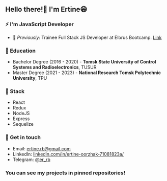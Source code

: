 ## Hello there!👋 I'm Ertine😄

### ⚡ I'm **JavaScript** Developer 

- 🔭 *Previously*: Trainee Full Stack JS Developer at Elbrus Bootcamp. [Link](https://elbrusboot.camp/)

### 🌱 Education

- Bachelor Degree (2016 - 2020) - **Tomsk State University of Control Systems and Radioelectronics**, TUSUR
- Master Degree (2021 - 2023) - **National Research Tomsk Polytechnic University**, TPU

### 🤔 Stack

- React
- Redux
- NodeJS
- Express
- Sequelize

### 💬 Get in touch

- Email: [ertine.rb@gmail.com](https://gmail.com)
- LinkedIn: [linkedin.com/in/ertine-oorzhak-71081823a/](https://www.linkedin.com/in/amanat-shaybekov-b06a62212/)
- Telegram: [@er_rb](https://t.me/er_rb/)

### You can see my projects in pinned repositories!
